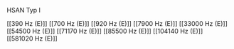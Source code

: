 HSAN Typ I

[[390 Hz (E)]]
[[700 Hz (E)]]
[[920 Hz (E)]]
[[7900 Hz (E)]]
[[33000 Hz (E)]]
[[54500 Hz (E)]]
[[71170 Hz (E)]]
[[85500 Hz (E)]]
[[104140 Hz (E)]]
[[581020 Hz (E)]]